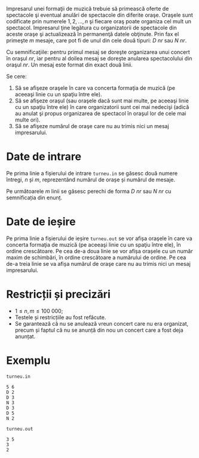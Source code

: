 Impresarul unei formaţii de muzică trebuie să primească oferte de spectacole şi eventual anulări de spectacole din diferite oraşe. Oraşele sunt codificate prin numerele $1, 2, \dots, n$ şi fiecare oraş poate organiza cel mult un spectacol. Impresarul ţine legătura cu organizatorii de spectacole din aceste oraşe şi actualizează în permanenţă datele obţinute. Prin fax el primeşte $m$ mesaje, care pot fi de unul din cele două tipuri: $D \ nr$ sau $N \ nr$.

Cu semnificaţiile: pentru primul mesaj se doreşte organizarea unui concert în oraşul $nr$, iar pentru al doilea mesaj se doreşte anularea spectacolului din oraşul $nr$. Un mesaj este format din exact două linii.

Se cere:
1. Să se afişeze oraşele în care va concerta formaţia de muzică (pe aceeaşi linie cu un spaţiu între ele).
2. Să se afişeze oraşul (sau oraşele dacă sunt mai multe, pe aceeaşi linie cu un spaţiu între ele) în care organizatorii sunt cei mai nedecişi (adică au anulat şi propus organizarea de spectacol în oraşul lor de cele mai multe ori).
3. Să se afişeze numărul de oraşe care nu au trimis nici un mesaj impresarului.


# Date de intrare

Pe prima linie a fișierului de intrare `turneu.in` se găsesc două numere întregi, $n$ și $m$, reprezentând numărul de orașe și numărul de mesaje. 

Pe următoarele $m$ linii se găsesc perechi de forma $D \ nr$ sau $N \ nr$ cu semnificația din enunț.

# Date de ieșire

Pe prima linie a fișierului de ieșire `turneu.out` se vor afișa oraşele în care va concerta formaţia de muzică (pe aceeaşi linie cu un spaţiu între ele), în ordine crescătoare.
Pe cea de-a doua linie se vor afișa orașele cu un număr maxim de schimbări, în ordine crescătoare a numărului de ordine. 
Pe cea de-a treia linie se va afișa numărul de oraşe care nu au trimis nici un mesaj impresarului.

# Restricții și precizări

* $1 \leq n, m \leq 100 \ 000$;
* Testele și restricțiile au fost refăcute.
* Se garantează că nu se anulează vreun concert care nu era organizat, precum și faptul că nu se anunță din nou un concert care a fost deja anunțat. 

# Exemplu

`turneu.in`
```
5 6
D 2
D 3
N 3
D 3
D 5
N 2
```

`turneu.out`
```
3 5 
3 
2
```
